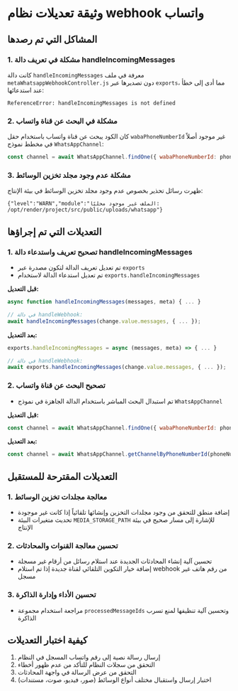 # وثيقة تعديلات نظام webhook واتساب

## المشاكل التي تم رصدها

### 1. مشكلة في تعريف دالة handleIncomingMessages
كانت دالة `handleIncomingMessages` معرفة في ملف `metaWhatsappWebhookController.js` دون تصديرها عبر `exports`، مما أدى إلى خطأ عند استدعائها:
```
ReferenceError: handleIncomingMessages is not defined
```

### 2. مشكلة في البحث عن قناة واتساب
كان الكود يبحث عن قناة واتساب باستخدام حقل `wabaPhoneNumberId` غير موجود أصلاً في مخطط نموذج `WhatsAppChannel`:
```javascript
const channel = await WhatsAppChannel.findOne({ wabaPhoneNumberId: phoneNumberId }).lean();
```

### 3. مشكلة عدم وجود مجلد تخزين الوسائط
ظهرت رسائل تحذير بخصوص عدم وجود مجلد تخزين الوسائط في بيئة الإنتاج:
```
{"level":"WARN","module":"الملف غير موجود محليًا: /opt/render/project/src/public/uploads/whatsapp"}
```

## التعديلات التي تم إجراؤها

### 1. تصحيح تعريف واستدعاء دالة handleIncomingMessages
- تم تعديل تعريف الدالة لتكون مصدرة عبر `exports`
- تم تعديل استدعاء الدالة لاستخدام `exports.handleIncomingMessages`

**قبل التعديل:**
```javascript
async function handleIncomingMessages(messages, meta) { ... }

// في دالة handleWebhook:
await handleIncomingMessages(change.value.messages, { ... });
```

**بعد التعديل:**
```javascript
exports.handleIncomingMessages = async (messages, meta) => { ... }

// في دالة handleWebhook:
await exports.handleIncomingMessages(change.value.messages, { ... });
```

### 2. تصحيح البحث عن قناة واتساب
- تم استبدال البحث المباشر باستخدام الدالة الجاهزة في نموذج `WhatsAppChannel`

**قبل التعديل:**
```javascript
const channel = await WhatsAppChannel.findOne({ wabaPhoneNumberId: phoneNumberId }).lean();
```

**بعد التعديل:**
```javascript
const channel = await WhatsAppChannel.getChannelByPhoneNumberId(phoneNumberId);
```

## التعديلات المقترحة للمستقبل

### 1. معالجة مجلدات تخزين الوسائط
- إضافة منطق للتحقق من وجود مجلدات التخزين وإنشائها تلقائياً إذا كانت غير موجودة
- تحديث متغيرات البيئة `MEDIA_STORAGE_PATH` للإشارة إلى مسار صحيح في بيئة الإنتاج

### 2. تحسين معالجة القنوات والمحادثات
- تحسين آلية إنشاء المحادثات الجديدة عند استلام رسائل من أرقام غير مسجلة
- إضافة خيار التكوين التلقائي لقناة جديدة إذا تم استلام webhook من رقم هاتف غير مسجل

### 3. تحسين الأداء وإدارة الذاكرة
- مراجعة استخدام مجموعة `processedMessageIds` وتحسين آلية تنظيفها لمنع تسرب الذاكرة

## كيفية اختبار التعديلات
1. إرسال رسالة نصية إلى رقم واتساب المسجل في النظام
2. التحقق من سجلات النظام للتأكد من عدم ظهور أخطاء
3. التحقق من عرض الرسالة في واجهة المحادثات
4. اختبار إرسال واستقبال مختلف أنواع الوسائط (صور، فيديو، صوت، مستندات)
